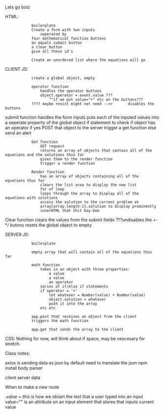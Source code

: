 Lets go boiz

HTML: 

                boilerplate
                Create a form with two inputs
                    seperated by 
                four mathematical function buttons 
                an equals submit button
                a clear button 
                give all these id's

                Create an unordered list where the equations will go


CLIENT JS:

                create a global object, empty

                operator function
                    handles the operator buttons
                    object.operator = event.value ???
                        ^^if we put value="+" etc on the buttons???
                ???? maybe revist might not need -->>       disables the buttons

submit function
                    handles the form inputs
                    puts each of the inputed values into a seperate property of the global object
    if statement to check if object has an operator
    if yes
                    POST that object to the server
    trigger a get function
    else send an alert

                Get function
                    GET request
                    returns an array of objects that contain all of the equations and the solutions thus far
                    gives them to the render function
                    trigger a render function

                Render function
                    has an array of objects containing all of the equations thus far
                    clears the list area to display the new list
                    for of loop
                    loops through the array to display all of the equations with solutions
                    access the solution to the current problem at 
                    array[array.length-1].solution to display prominently
                    innerHTML that shit bay-bee

Clear function
    clears the values from the submit fields
                    ???undisables the +-*/ butons
    resets the global object to empty


SERVER JS:

                boilerplate

                empty array that will contain all of the equations thus far

                math function
                    takes in an object with three properties:
                        a value
                        a value
                        an operator
                    series of if/else if statements
                    if operator = '+'
                        let whatever = Number(value) + Number(value)
                        object.solution = whatever
                        push it into the array
                    etc etc

                app.post that receives an object from the client
                triggers the math function

                app.get that sends the array to the client


CSS: Nothing for now, will think about if space, may be nescesary for stretch.




Class notes:


axios is sending data as json by default
need to translate the json
npm install body parser

client server data


When to make a new route

.value = this is how we obtain the text that a user typed into an input 
    value="" is an attribute on an input element that stores that inputs current value

